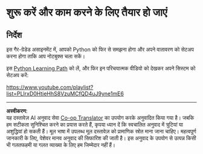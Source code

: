 <!--
CO_OP_TRANSLATOR_METADATA:
{
  "original_hash": "4c4698044bb8af52cfb6388a4ee0e53b",
  "translation_date": "2025-09-03T23:38:49+00:00",
  "source_file": "1-Introduction/1-intro-to-ML/assignment.md",
  "language_code": "hi"
}
-->
# शुरू करें और काम करने के लिए तैयार हो जाएं

## निर्देश

इस गैर-ग्रेडेड असाइनमेंट में, आपको Python को फिर से समझना होगा और अपने वातावरण को सेटअप करना होगा ताकि आप नोटबुक्स चला सकें।

इस [Python Learning Path](https://docs.microsoft.com/learn/paths/python-language/?WT.mc_id=academic-77952-leestott) को लें, और फिर इन परिचयात्मक वीडियो को देखकर अपने सिस्टम को सेटअप करें:

https://www.youtube.com/playlist?list=PLlrxD0HtieHhS8VzuMCfQD4uJ9yne1mE6

---

**अस्वीकरण**:  
यह दस्तावेज़ AI अनुवाद सेवा [Co-op Translator](https://github.com/Azure/co-op-translator) का उपयोग करके अनुवादित किया गया है। जबकि हम सटीकता सुनिश्चित करने का प्रयास करते हैं, कृपया ध्यान दें कि स्वचालित अनुवाद में त्रुटियां या अशुद्धियां हो सकती हैं। मूल भाषा में उपलब्ध मूल दस्तावेज़ को प्रामाणिक स्रोत माना जाना चाहिए। महत्वपूर्ण जानकारी के लिए, पेशेवर मानव अनुवाद की सिफारिश की जाती है। इस अनुवाद के उपयोग से उत्पन्न किसी भी गलतफहमी या गलत व्याख्या के लिए हम जिम्मेदार नहीं हैं।